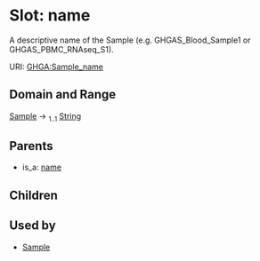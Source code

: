 
# Slot: name


A descriptive name of the Sample (e.g. GHGAS_Blood_Sample1 or GHGAS_PBMC_RNAseq_S1).

URI: [GHGA:Sample_name](https://w3id.org/GHGA/Sample_name)


## Domain and Range

[Sample](Sample.md) &#8594;  <sub>1..1</sub> [String](types/String.md)

## Parents

 *  is_a: [name](name.md)

## Children


## Used by

 * [Sample](Sample.md)
